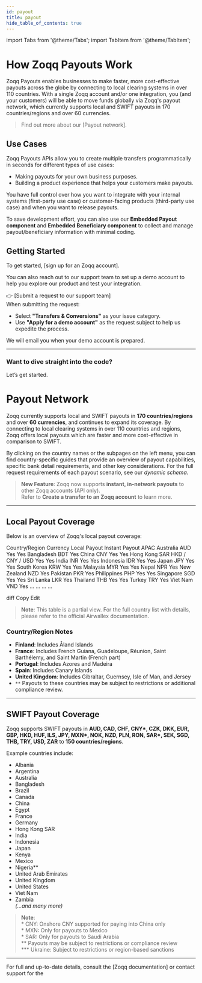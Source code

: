 ```yaml
---
id: payout
title: payout
hide_table_of_contents: true
---
```


import Tabs from '@theme/Tabs';
import TabItem from '@theme/TabItem';

# How Zoqq Payouts Work

Zoqq Payouts enables businesses to make faster, more cost-effective payouts across the globe by connecting to local clearing systems in over 110 countries. With a single Zoqq account and/or one integration, you (and your customers) will be able to move funds globally via Zoqq's payout network, which currently supports local and SWIFT payouts in 170 countries/regions and over 60 currencies.

> Find out more about our [Payout network].

## Use Cases

Zoqq Payouts APIs allow you to create multiple transfers programmatically in seconds for different types of use cases:

- Making payouts for your own business purposes.
- Building a product experience that helps your customers make payouts.

You have full control over how you want to integrate with your internal systems (first-party use case) or customer-facing products (third-party use case) and when you want to release payouts.

To save development effort, you can also use our **Embedded Payout component** and **Embedded Beneficiary component** to collect and manage payout/beneficiary information with minimal coding.

## Getting Started

To get started, [sign up for an Zoqq account].

You can also reach out to our support team to set up a demo account to help you explore our product and test your integration.

👉 [Submit a request to our support team]  
When submitting the request:

- Select **"Transfers & Conversions"** as your issue category.
- Use **"Apply for a demo account"** as the request subject to help us expedite the process.

We will email you when your demo account is prepared.

---

### Want to dive straight into the code?

Let’s get started.

# Payout Network

Zoqq currently supports local and SWIFT payouts in **170 countries/regions** and over **60 currencies**, and continues to expand its coverage. By connecting to local clearing systems in over 110 countries and regions, Zoqq offers local payouts which are faster and more cost-effective in comparison to SWIFT.

By clicking on the country names or the subpages on the left menu, you can find country-specific guides that provide an overview of payout capabilities, specific bank detail requirements, and other key considerations. For the full request requirements of each payout scenario, see our _dynamic schema_.

> **New Feature**: Zoqq now supports **instant, in-network payouts** to other Zoqq accounts (API only).  
> Refer to **Create a transfer to an Zoqq account** to learn more.

---

## Local Payout Coverage

Below is an overview of Zoqq's local payout coverage:

Country/Region Currency Local Payout Instant Payout
APAC
Australia AUD Yes Yes
Bangladesh BDT Yes
China CNY Yes Yes
Hong Kong SAR HKD / CNY / USD Yes Yes
India INR Yes Yes
Indonesia IDR Yes Yes
Japan JPY Yes Yes
South Korea KRW Yes Yes
Malaysia MYR Yes Yes
Nepal NPR Yes
New Zealand NZD Yes
Pakistan PKR Yes
Philippines PHP Yes Yes
Singapore SGD Yes Yes
Sri Lanka LKR Yes
Thailand THB Yes Yes
Turkey TRY Yes
Viet Nam VND Yes
... ... ... ...

diff
Copy
Edit

> **Note**: This table is a partial view. For the full country list with details, please refer to the official Airwallex documentation.

### Country/Region Notes

- **Finland**: Includes Åland Islands
- **France**: Includes French Guiana, Guadeloupe, Réunion, Saint Barthélemy, and Saint Martin (French part)
- **Portugal**: Includes Azores and Madeira
- **Spain**: Includes Canary Islands
- **United Kingdom**: Includes Gibraltar, Guernsey, Isle of Man, and Jersey
- `**` Payouts to these countries may be subject to restrictions or additional compliance review.

---

## SWIFT Payout Coverage

Zoqq supports SWIFT payouts in **AUD, CAD, CHF, CNY\*, CZK, DKK, EUR, GBP, HKD, HUF, ILS, JPY, MXN\*, NOK, NZD, PLN, RON, SAR\*, SEK, SGD, THB, TRY, USD, ZAR** to **150 countries/regions**.

Example countries include:

- Albania
- Argentina
- Australia
- Bangladesh
- Brazil
- Canada
- China
- Egypt
- France
- Germany
- Hong Kong SAR
- India
- Indonesia
- Japan
- Kenya
- Mexico
- Nigeria\*\*
- United Arab Emirates
- United Kingdom
- United States
- Viet Nam
- Zambia  
  _(...and many more)_

> **Note**:  
> \* CNY: Onshore CNY supported for paying into China only  
> \* MXN: Only for payouts to Mexico  
> \* SAR: Only for payouts to Saudi Arabia  
> \*\* Payouts may be subject to restrictions or compliance review  
> \*\*\* Ukraine: Subject to restrictions or region-based sanctions

---

For full and up-to-date details, consult the [Zoqq documentation] or contact support for the

